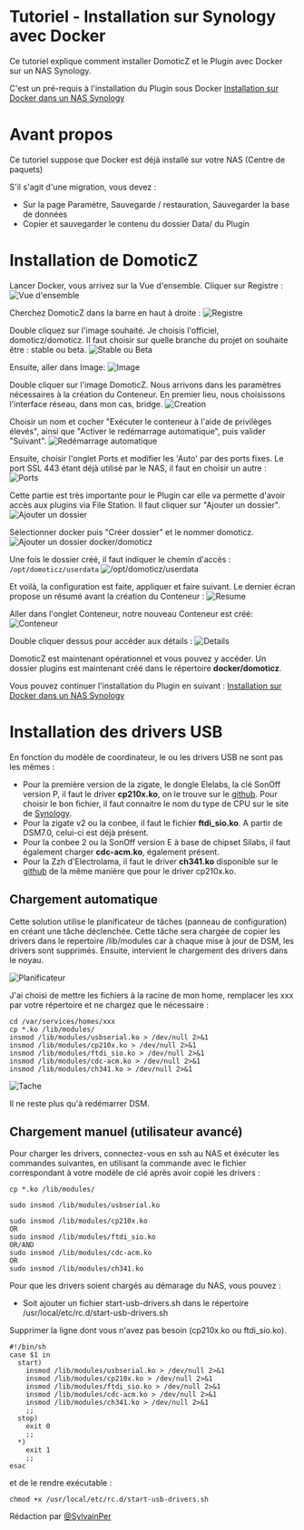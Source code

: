 # Tutoriel - Installation sur Synology avec Docker 

Ce tutoriel explique comment installer DomoticZ et le Plugin avec Docker sur un NAS Synology.

C'est un pré-requis à l'installation du Plugin sous Docker [Installation sur Docker dans un NAS Synology](Plugin_Installation.md#4---installation-sur-nas-synology-avec-docker)

# Avant propos
Ce tutoriel suppose que Docker est déjà installé sur votre NAS (Centre de paquets)

S'il s'agit d'une migration, vous devez :

* Sur la page Paramètre, Sauvegarde / restauration, Sauvegarder la base de données
* Copier et sauvegarder le contenu du dossier Data/ du Plugin



# Installation de DomoticZ

Lancer Docker, vous arrivez sur la Vue d'ensemble.
Cliquer sur Registre :
![Vue d'ensemble](Images/FR_Synology_Docker_Install_Home.png)


Cherchez DomoticZ dans la barre en haut à droite :
![Registre](Images/FR_Synology_Docker_Install_Registre_1.png)


Double cliquez sur l'image souhaité. Je choisis l'officiel, domoticz/domoticz. Il faut choisir sur quelle branche du projet on souhaite être : stable ou beta.
![Stable ou Beta](Images/FR_Synology_Docker_Install_Registre_2.png)


Ensuite, aller dans Image:
![Image](Images/FR_Synology_Docker_Install_Image.png)


Double cliquer sur l'image DomoticZ. Nous arrivons dans les paramètres nécessaires à la création du Conteneur. En premier lieu, nous choisissons l'interface réseau, dans mon cas, bridge.
![Creation](Images/FR_Synology_Docker_Install_Creation_Conteneur.png)

Choisir un nom et cocher "Exécuter le conteneur à l'aide de privilèges élevés", ainsi que "Activer le redémarrage automatique", puis valider "Suivant".
![Redémarrage automatique](Images/FR_Synology_Docker_Install_Param_1.png)

Ensuite, choisir l'onglet Ports et modifier les 'Auto' par des ports fixes.
Le port SSL 443 étant déjà utilisé par le NAS, il faut en choisir un autre :
![Ports](Images/FR_Synology_Docker_Install_Ports.png)

Cette partie est très importante pour le Plugin car elle va permette d'avoir accès aux plugins via File Station.
Il faut cliquer sur "Ajouter un dossier".
![Ajouter un dossier](Images/FR_Synology_Docker_Install_Param_Volume_1.png)


Sélectionner docker puis "Créer dossier" et le nommer domoticz.
![Ajouter un dossier docker/domoticz](Images/FR_Synology_Docker_Install_Param_Volume_2.png)


Une fois le dossier créé, il faut indiquer le chemin d'accès : `/opt/domoticz/userdata`
![/opt/domoticz/userdata](Images/FR_Synology_Docker_Install_Param_Volume_3.png)




Et voilà, la configuration est faite, appliquer et faire suivant.
Le dernier écran propose un résumé avant la création du Conteneur :
![Resume](Images/FR_Synology_Docker_Install_Conteneur_Resume.png)


Aller dans l'onglet Conteneur, notre nouveau Conteneur est créé:
![Conteneur](Images/FR_Synology_Docker_Install_Conteneur.png)


Double cliquer dessus pour accéder aux détails :
![Details](Images/FR_Synology_Docker_Install_Conteneur_Details.png)


DomoticZ est maintenant opérationnel et vous pouvez y accéder.
Un dossier plugins est maintenant créé dans le répertoire __docker/domoticz__.


Vous pouvez continuer l'installation du Plugin en suivant : [Installation sur Docker dans un NAS Synology](Plugin_Installation.md#4---installation-sur-nas-synology-avec-docker)

# Installation des drivers USB
En fonction du modèle de coordinateur, le ou les drivers USB ne sont pas les mêmes :
* Pour la première version de la zigate, le dongle Elelabs, la clé SonOff version P, il faut le driver __cp210x.ko__, on le trouve sur le [github](https://github.com/robertklep/dsm7-usb-serial-drivers). Pour choisir le bon fichier, il faut connaitre le nom du type de CPU sur le site de [Synology](https://kb.synology.com/fr-fr/DSM/tutorial/What_kind_of_CPU_does_my_NAS_have).
* Pour la zigate v2 ou la conbee, il faut le fichier __ftdi_sio.ko__. A partir de DSM7.0, celui-ci est déjà présent.
* Pour la conbee 2 ou la SonOff version E à base de chipset Silabs, il faut également charger __cdc-acm.ko__, également présent.
* Pour la Zzh d'Electrolama, il faut le driver __ch341.ko__ disponible sur le [github](https://github.com/robertklep/dsm7-usb-serial-drivers) de la même manière que pour le driver cp210x.ko.

## Chargement automatique
Cette solution utilise le planificateur de tâches (panneau de configuration) en créant une tâche déclenchée.
Cette tâche sera chargée de copier les drivers dans le repertoire /lib/modules car à chaque mise à jour de DSM, les drivers sont supprimés.
Ensuite, intervient le chargement des drivers dans le noyau.

![Planificateur](Images/FR_Synology_Docker_Install_Planificateur_1.png)

J'ai choisi de mettre les fichiers à la racine de mon home, remplacer les xxx par votre répertoire et ne chargez que le nécessaire :

```
cd /var/services/homes/xxx
cp *.ko /lib/modules/
insmod /lib/modules/usbserial.ko > /dev/null 2>&1
insmod /lib/modules/cp210x.ko > /dev/null 2>&1
insmod /lib/modules/ftdi_sio.ko > /dev/null 2>&1
insmod /lib/modules/cdc-acm.ko > /dev/null 2>&1
insmod /lib/modules/ch341.ko > /dev/null 2>&1
```

![Tache](Images/FR_Synology_Docker_Install_Tache.png)

Il ne reste plus qu'à redémarrer DSM.


## Chargement manuel (utilisateur avancé)
Pour charger les drivers, connectez-vous en ssh au NAS et éxécuter les commandes suivantes, en utilisant la commande avec le fichier correspondant à votre modèle de clé après avoir copié les drivers :

```
cp *.ko /lib/modules/

sudo insmod /lib/modules/usbserial.ko

sudo insmod /lib/modules/cp210x.ko
OR
sudo insmod /lib/modules/ftdi_sio.ko
OR/AND
sudo insmod /lib/modules/cdc-acm.ko
OR
sudo insmod /lib/modules/ch341.ko
````

Pour que les drivers soient chargés au démarage du NAS, vous pouvez :


* Soit ajouter un fichier start-usb-drivers.sh dans le répertoire /usr/local/etc/rc.d/start-usb-drivers.sh

Supprimer la ligne dont vous n'avez pas besoin (cp210x.ko ou ftdi_sio.ko).

```
#!/bin/sh
case $1 in
  start)
    insmod /lib/modules/usbserial.ko > /dev/null 2>&1
    insmod /lib/modules/cp210x.ko > /dev/null 2>&1
    insmod /lib/modules/ftdi_sio.ko > /dev/null 2>&1
    insmod /lib/modules/cdc-acm.ko > /dev/null 2>&1
    insmod /lib/modules/ch341.ko > /dev/null 2>&1
    ;;
  stop)
    exit 0
    ;;
  *)
    exit 1
    ;;
esac
```

et de le rendre exécutable :
```
chmod +x /usr/local/etc/rc.d/start-usb-drivers.sh
```

Rédaction par [@SylvainPer](https://github.com/SylvainPer)
